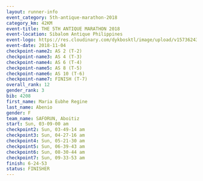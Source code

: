 ```yaml
---
layout: runner-info 
event_category: 5th-antique-marathon-2018 
category_km: 42KM 
event-title: THE 5TH ANTIQUE MARATHON 2018 
event-location: Sibalom Antique Philippines 
event-logo: https://res.cloudinary.com/dykbosktl/image/upload/v1573624328/Logo/5th-Antique-Marathon-2018-Teaser_yficzt.jpg 
event-date: 2018-11-04 
checkpoint-name2: AS 2 (T-2) 
checkpoint-name3: AS 4 (T-3) 
checkpoint-name4: AS 6 (T-4) 
checkpoint-name5: AS 8 (T-5) 
checkpoint-name6: AS 10 (T-6) 
checkpoint-name7: FINISH (T-7) 
overall_rank: 12
gender_rank: 3
bib: 4208
first_name: Maria Eubhe Regine
last_name: Abenio
gender: F
team_name: SAFORUN, Aboitiz
start: Sun, 03-09-00 am
checkpoint2: Sun, 03-49-14 am
checkpoint3: Sun, 04-27-16 am
checkpoint4: Sun, 05-21-30 am
checkpoint5: Sun, 06-39-43 am
checkpoint6: Sun, 08-30-44 am
checkpoint7: Sun, 09-33-53 am
finish: 6-24-53
status: FINISHER
---
```


